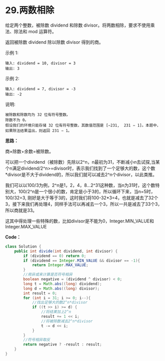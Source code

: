 # 29.两数相除

给定两个整数，被除数 dividend 和除数 divisor。将两数相除，要求不使用乘法、除法和 mod 运算符。

返回被除数 dividend 除以除数 divisor 得到的商。

示例 1:
```
输入: dividend = 10, divisor = 3
输出: 3
```
示例 2:
```
输入: dividend = 7, divisor = -3
输出: -2
```
说明:
```
被除数和除数均为 32 位有符号整数。
除数不为 0。
假设我们的环境只能存储 32 位有符号整数，其数值范围是 [−231,  231 − 1]。本题中，如果除法结果溢出，则返回 231 − 1。
```

**思路：**

商×除数+余数=被除数。

可以把一个dividend（被除数）先除以2^n，n最初为31，不断减小n去试探,当某个n满足dividend/2^n>=divisor时，表示我们找到了一个足够大的数，这个数*divisor是不大于dividend的，所以我们就可以减去2^n个divisor，以此类推。

我们可以以100/3为例，2^n是1，2，4，8...2^31这种数，当n为31时，这个数特别大，100/2^n是一个很小的数，肯定是小于3的，所以循环下来，当n=5时，100/32=3, 刚好是大于等于3的，这时我们将100-32*3=4，也就是减去了32个3，接下来我们再处理4，同样手法可以再减去一个3，所以一共是减去了33个3，所以商就是33。

这其中得处理一些特殊的数，比如divisor是不能为0，Integer.MIN_VALUE和Integer.MAX_VALUE

**Code：**
```java
class Solution {
    public int divide(int dividend, int divisor) {
        if (dividend == 0) return 0;
        if (dividend == Integer.MIN_VALUE && divisor == -1){
            return Integer.MAX_VALUE;
        }
        //用异或来计算是否符号相异
        boolean negative = (dividend ^ divisor) < 0; 
        long t = Math.abs((long) dividend);
        long d = Math.abs((long) divisor);
        int result = 0;
        for (int i = 31; i >= 0; i--){
            //找出足够大的数2^n*divisor
            if ((t >> i) >= d) {
                //将结果加上2^n
                result += 1 << i;
                //将被除数减去2^n*divisor
                t -= d << i;
            }
        }
        //符号相异取反
        return negative ? -result : result;
    }
}
```